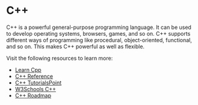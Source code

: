 # C++

C++ is a powerful general-purpose programming language. It can be used to develop operating systems, browsers, games, and so on. C++ supports different ways of programming like procedural, object-oriented, functional, and so on. This makes C++ powerful as well as flexible.

Visit the following resources to learn more:

- [Learn Cpp](https://learncpp.com/)
- [C++ Reference](https://en.cppreference.com/)
- [C++ TutorialsPoint](https://www.tutorialspoint.com/cplusplus/index.htm)
- [W3Schools C++](https://www.w3schools.com/cpp/default.asp)
- [C++ Roadmap](https://stemdo-roadmap.io/cpp)